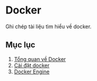 # Docker

Ghi chép tài liệu tìm hiểu về docker. 

## Mục lục

1. [Tổng quan về Docker](./docs/1.Docker_overview.md)
2. [Cài đặt docker](./docs/2.Install_docker.md)
3. [Docker Engine](./docs/3.Docker_Engine.md)

